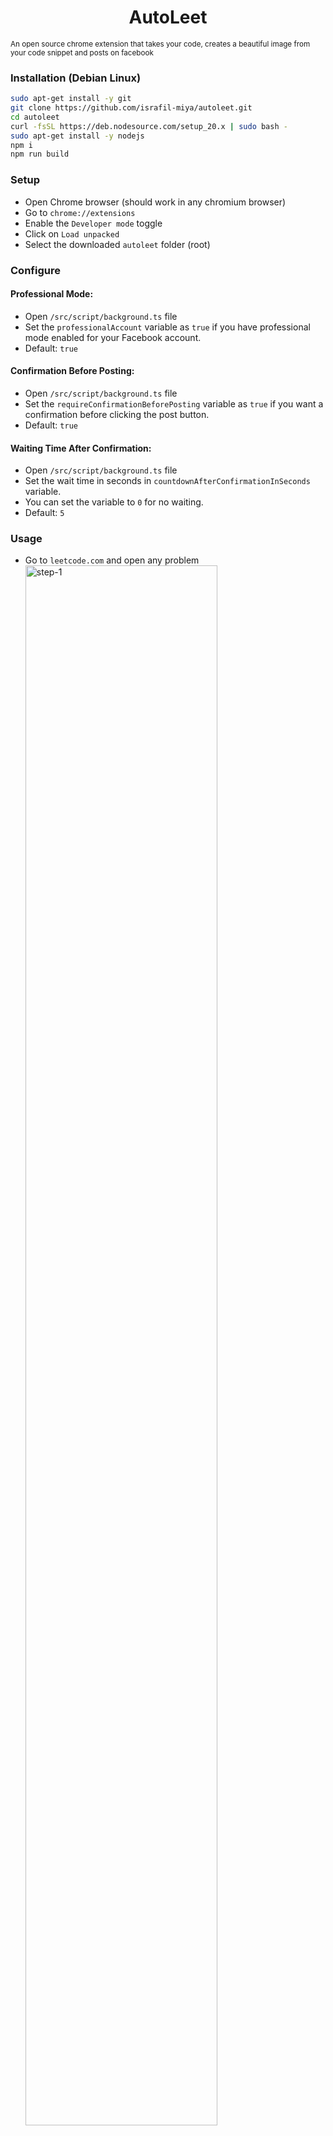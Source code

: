 <h1 style="text-align: center;">AutoLeet</h1>
<small style="display: flex; justify-content: center">An open source chrome extension that takes your code, creates a beautiful image from your code snippet and posts on facebook</small>

### Installation (Debian Linux)

```sh
sudo apt-get install -y git 
git clone https://github.com/israfil-miya/autoleet.git
cd autoleet
curl -fsSL https://deb.nodesource.com/setup_20.x | sudo bash -
sudo apt-get install -y nodejs
npm i
npm run build
```

### Setup

- Open Chrome browser (should work in any chromium browser)
- Go to `chrome://extensions`
- Enable the `Developer mode` toggle
- Click on `Load unpacked`
- Select the downloaded `autoleet` folder (root)

### Configure

#### Professional Mode:

- Open `/src/script/background.ts` file
- Set the `professionalAccount` variable as `true` if you have professional mode enabled for your Facebook account.
- Default: `true`

#### Confirmation Before Posting:

- Open `/src/script/background.ts` file
- Set the `requireConfirmationBeforePosting` variable as `true` if you want a confirmation before clicking the post button.
- Default: `true`

#### Waiting Time After Confirmation:

- Open `/src/script/background.ts` file
- Set the wait time in seconds in `countdownAfterConfirmationInSeconds` variable.
- You can set the variable to `0` for no waiting.
- Default: `5`

### Usage

- Go to `leetcode.com` and open any problem
  <img src="https://i.ibb.co/Tb5nZ4R/step-1.png" alt="step-1" width="80%" height="auto">

- Solve the problem and submit your answer
  <img src="https://i.ibb.co/RQv7Hmp/step-2.png" alt="step-2" width="80%" height="auto">

- Select the part of the code you want to share
  <img src="https://i.ibb.co/Vtxstfv/step-3.png" alt="step-3" width="80%" height="auto">

- Right click on the selection and choose `Share to social media`
  <img src="https://i.ibb.co/rvpKv4m/step-4.png" alt="step-4" width="80%" height="auto">

- Fill-up the form in the popup and click the `Submit` button
  <img src="https://i.ibb.co/DQRTRpM/step-5.png" alt="step-5" width="80%" height="auto">
  <p style="font-size: 0.9rem"><b>Note:</b> Language, Title & Caption is auto generated but it's editable</p>

### Flow

- The extension opens [ray.so](https://ray.so/), generates the code block image, and downloads it automatically.
- After download, it opens [facebook.com](https://www.facebook.com/), fills in the caption and image, and posts.

### Note

- Ensure you're logged in to Facebook before using the extension.
- If you don't get the popup when clicking `Share to social media`, refresh the page and try again.
